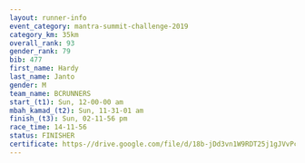 ```yaml
---
layout: runner-info 
event_category: mantra-summit-challenge-2019 
category_km: 35km 
overall_rank: 93
gender_rank: 79
bib: 477
first_name: Hardy
last_name: Janto
gender: M
team_name: BCRUNNERS
start_(t1): Sun, 12-00-00 am
mbah_kamad_(t2): Sun, 11-31-01 am
finish_(t3): Sun, 02-11-56 pm
race_time: 14-11-56
status: FINISHER
certificate: https-//drive.google.com/file/d/18b-jDd3vn1W9RDT25j1gJVvPccLSyNBc/view?usp=sharing
---
```

